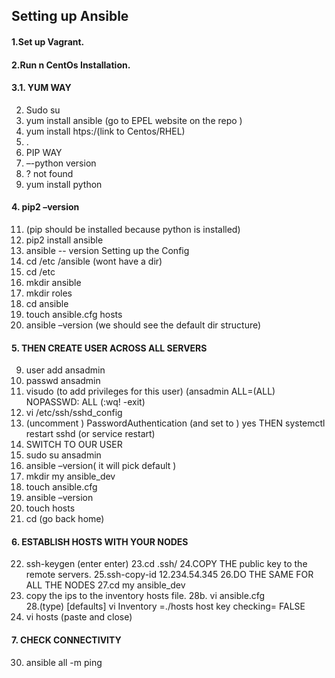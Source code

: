 ## Setting up Ansible

#### 1.Set up Vagrant.
#### 2.Run n CentOs Installation.
#### 3.1.	YUM WAY
2.	Sudo su
3.	yum install ansible (go to EPEL website on the repo )
4.	yum install htps:/(link to Centos/RHEL)
5.	.
6.	PIP WAY
7.	–-python version
8.	? not found
9.	yum install python
#### 4.	pip2 –version
11.	(pip should be installed because python is installed)
12.	pip2 install ansible
13.	ansible -- version
 Setting up the Config
1. cd  /etc /ansible (wont have a dir)
2. cd  /etc
3. mkdir ansible
4. mkdir roles
5. cd ansible
6. touch ansible.cfg hosts
7. ansible –version (we should see the default dir structure)
#### 5. THEN CREATE USER ACROSS ALL SERVERS
9. user add ansadmin
10. passwd ansadmin
11. visudo (to add privileges for this user) (ansadmin     ALL=(ALL)         NOPASSWD:  ALL (:wq! -exit)
12. vi /etc/ssh/sshd_config
13. (uncomment ) PasswordAuthentication (and set to ) yes THEN systemctl restart sshd (or service restart)
14. SWITCH TO OUR USER
15. sudo su ansadmin
16. ansible –version( it will pick default )
17. mkdir my ansible_dev
18. touch ansible.cfg
19. ansible –version
20. touch hosts
21. cd (go back home)
#### 6. ESTABLISH HOSTS WITH YOUR NODES
22. ssh-keygen (enter enter)
23.cd .ssh/
24.COPY THE public key to the remote servers.
25.ssh-copy-id 12.234.54.345
26.DO THE SAME FOR ALL THE NODES
27.cd my ansible_dev
28.  copy the ips to the inventory hosts file.
 28b. vi ansible.cfg  
28.(type) [defaults] vi
                     Inventory    =./hosts
                     host key checking= FALSE
29. vi hosts (paste and close)

#### 7. CHECK CONNECTIVITY
30. ansible all -m ping
